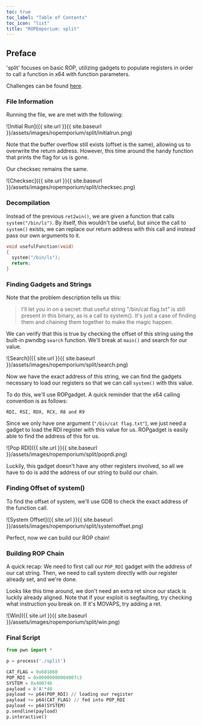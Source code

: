 ```yaml
---
toc: true
toc_label: "Table of Contents"
toc_icon: "list"
title: "ROPEmporium: split"
---
```

## Preface
'split' focuses on basic ROP, utilizing gadgets to populate registers in order to call a function in x64 with function parameters.

Challenges can be found [here](https://ropemporium.com/).
### File Information
Running the file, we are met with the following:

![Initial Run]({{ site.url }}{{ site.baseurl }}/assets/images/ropemporium/split/initialrun.png)

Note that the buffer overflow still exists (offset is the same), allowing us to overwrite the return address. However, this time around the handy function that prints the flag for us is gone.

Our checksec remains the same.

![Checksec]({{ site.url }}{{ site.baseurl }}/assets/images/ropemporium/split/checksec.png)
### Decompilation
Instead of the previous `ret2win()`, we are given a function that calls `system("/bin/ls")`. By itself, this wouldn't be useful, but since the call to `system()` exists, we can replace our return address with this call and instead pass our own arguments to it.

```c
void usefulFunction(void)
{
  system("/bin/ls");
  return;
}
```
### Finding Gadgets and Strings
Note that the problem description tells us this:
>I'll let you in on a secret: that useful string "/bin/cat flag.txt" is still present in this binary, as is a call to system(). It's just a case of finding them and chaining them together to make the magic happen.

We can verify that this is true by checking the offset of this string using the built-in pwndbg `search` function. We'll break at `main()` and search for our value.

![Search]({{ site.url }}{{ site.baseurl }}/assets/images/ropemporium/split/search.png)

Now we have the exact address of this string, we can find the gadgets necessary to load our registers so that we can call `system()` with this value.

To do this, we'll use ROPgadget. A quick reminder that the x64 calling convention is as follows:

`RDI, RSI, RDX, RCX, R8 and R9`

Since we only have one argument (`"/bin/cat flag.txt"`), we just need a gadget to load the RDI register with this value for us. ROPgadget is easily able to find the address of this for us.

![Pop RDI]({{ site.url }}{{ site.baseurl }}/assets/images/ropemporium/split/poprdi.png)

Luckily, this gadget doesn't have any other registers involved, so all we have to do is add the address of our string to build our chain.
### Finding Offset of system()
To find the offset of system, we'll use GDB to check the exact address of the function call.

![System Offset]({{ site.url }}{{ site.baseurl }}/assets/images/ropemporium/split/systemoffset.png)

Perfect, now we can build our ROP chain!
### Building ROP Chain
A quick recap:
We need to first call our `POP_RDI` gadget with the address of our cat string. Then, we need to call system directly with our register already set, and we're done.

Looks like this time around, we don't need an extra ret since our stack is luckily already aligned. Note that if your exploit is segfaulting, try checking what instruction you break on. If it's MOVAPS, try adding a ret.

![Win]({{ site.url }}{{ site.baseurl }}/assets/images/ropemporium/split/win.png)
### Final Script
```python
from pwn import *

p = process('./split')

CAT_FLAG = 0x601060
POP_RDI = 0x00000000004007c3
SYSTEM = 0x40074b
payload = b'A'*40
payload += p64(POP_RDI) // loading our register
payload += p64(CAT_FLAG) // fed into POP_RDI
payload += p64(SYSTEM)
p.sendline(payload)
p.interactive()
```
